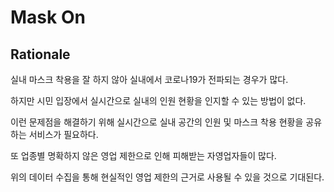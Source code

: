 # Mask On

## **Rationale**

실내 마스크 착용을 잘 하지 않아 실내에서 코로나19가 전파되는 경우가 많다.

하지만 시민 입장에서 실시간으로 실내의 인원 현황을 인지할 수 있는 방법이 없다.

이런 문제점을 해결하기 위해 실시간으로 실내 공간의 인원 및 마스크 착용 현황을 공유하는 서비스가 필요하다.

또 업종별 명확하지 않은 영업 제한으로 인해 피해받는 자영업자들이 많다. 

위의 데이터 수집을 통해 현실적인 영업 제한의 근거로 사용될 수 있을 것으로 기대된다.